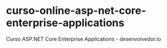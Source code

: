 # curso-online-asp-net-core-enterprise-applications
Curso ASP.NET Core Enterprise Applications - desenvolvedor.io
